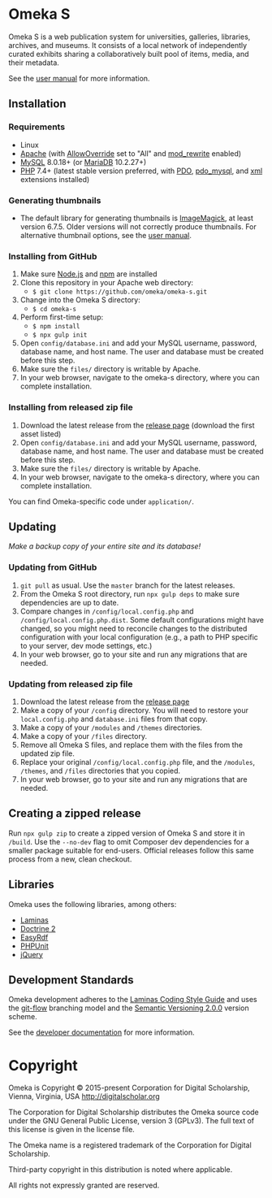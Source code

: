 # Omeka S

Omeka S is a web publication system for universities, galleries, libraries, archives, and museums. It consists of a local network of independently curated exhibits sharing a collaboratively built pool of items, media, and their metadata.

See the [user manual](https://omeka.org/s/docs/user-manual) for more information.

## Installation

### Requirements
* Linux
* [Apache](https://www.apache.org/) (with [AllowOverride](https://httpd.apache.org/docs/2.4/mod/core.html#allowoverride) set to "All" and [mod_rewrite](http://httpd.apache.org/docs/current/mod/mod_rewrite.html) enabled)
* [MySQL](https://www.mysql.com/) 8.0.18+ (or [MariaDB](https://mariadb.org/) 10.2.27+)
* [PHP](https://www.php.net/) 7.4+ (latest stable version preferred, with [PDO](http://php.net/manual/en/intro.pdo.php), [pdo_mysql](http://php.net/manual/en/ref.pdo-mysql.php), and [xml](http://php.net/manual/en/intro.xml.php) extensions installed)

### Generating thumbnails
* The default library for generating thumbnails is [ImageMagick](https://imagemagick.org/index.php), at least version 6.7.5. Older versions will not correctly produce thumbnails. For alternative thumbnail options, see the [user manual](https://omeka.org/s/docs/user-manual/configuration/#thumbnails).

### Installing from GitHub

1. Make sure [Node.js](https://nodejs.org/) and [npm](https://nodejs.org/) are installed
1. Clone this repository in your Apache web directory:
   * `$ git clone https://github.com/omeka/omeka-s.git`
1. Change into the Omeka S directory:
   * `$ cd omeka-s`
1. Perform first-time setup:
   * `$ npm install`
   * `$ npx gulp init`
1. Open `config/database.ini` and add your MySQL username, password, database name, and host name. The user and database must be created before this step.
1. Make sure the `files/` directory is writable by Apache.
1. In your web browser, navigate to the omeka-s directory, where you can complete installation.

### Installing from released zip file

1. Download the latest release from the [release page](https://github.com/omeka/omeka-s/releases) (download the first asset listed)
1. Open `config/database.ini` and add your MySQL username, password, database name, and host name. The user and database must be created before this step.
1. Make sure the `files/` directory is writable by Apache.
1. In your web browser, navigate to the omeka-s directory, where you can complete installation.

You can find Omeka-specific code under `application/`.

## Updating

*Make a backup copy of your entire site and its database!*

### Updating from GitHub

1. `git pull` as usual. Use the `master` branch for the latest releases.
2. From the Omeka S root directory, run `npx gulp deps` to make sure dependencies are up to date.
3. Compare changes in `/config/local.config.php` and `/config/local.config.php.dist`. Some default configurations might have changed, so you might need to reconcile changes to the distributed configuration with your local configuration (e.g., a path to PHP specific to your server, dev mode settings, etc.)
4. In your web browser, go to your site and run any migrations that are needed.

### Updating from released zip file
1. Download the latest release from the [release page](https://github.com/omeka/omeka-s/releases)
2. Make a copy of your `/config` directory. You will need to restore your `local.config.php` and `database.ini` files from that copy.
3. Make a copy of your `/modules` and `/themes` directories.
4. Make a copy of your `/files` directory.
5. Remove all Omeka S files, and replace them with the files from the updated zip file.
6. Replace your original `/config/local.config.php` file, and the `/modules`, `/themes`, and `/files` directories that you copied.
7. In your web browser, go to your site and run any migrations that are needed.

## Creating a zipped release

Run `npx gulp zip` to create a zipped version of Omeka S and store it in `/build`. Use the `--no-dev` flag to omit Composer dev dependencies for a smaller package suitable for end-users. Official releases follow this same process from a new, clean checkout.

## Libraries

Omeka uses the following libraries, among others:

* [Laminas](https://getlaminas.org/)
* [Doctrine 2](http://www.doctrine-project.org/)
* [EasyRdf](http://www.easyrdf.org/)
* [PHPUnit](https://phpunit.de/)
* [jQuery](http://jquery.com/)

## Development Standards

Omeka development adheres to the [Laminas Coding Style Guide](https://docs.laminas.dev/laminas-coding-standard/v2/coding-style-guide/) and uses the [git-flow](http://nvie.com/posts/a-successful-git-branching-model/) branching model and the [Semantic Versioning 2.0.0](https:/semver.org/spec/v2.0.0.html) version scheme.

See the [developer documentation](https://omeka.org/s/docs/developer/) for more information.

# Copyright

Omeka is Copyright © 2015-present Corporation for Digital Scholarship, Vienna, Virginia, USA http://digitalscholar.org

The Corporation for Digital Scholarship distributes the Omeka source code under the GNU General Public License, version 3 (GPLv3). The full text of this license is given in the license file.

The Omeka name is a registered trademark of the Corporation for Digital Scholarship.

Third-party copyright in this distribution is noted where applicable.

All rights not expressly granted are reserved.
